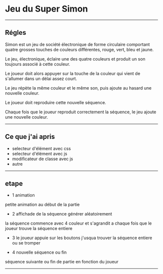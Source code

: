 # Jeu du Super Simon

___

## Régles

Simon est un jeu de société électronique de forme circulaire comportant quatre grosses touches de couleurs différentes, rouge, vert, bleu et jaune.

Le jeu, électronique, éclaire une des quatre couleurs et produit un son toujours associé à cette couleur.

Le joueur doit alors appuyer sur la touche de la couleur qui vient de s'allumer dans un délai assez court.

Le jeu répète la même couleur et le même son, puis ajoute au hasard une nouvelle couleur.

Le joueur doit reproduire cette nouvelle séquence.

Chaque fois que le joueur reproduit correctement la séquence, le jeu ajoute une nouvelle couleur.

___

## Ce que j'ai apris

* selecteur d'élément avec css
* selecteur d'élément avec js
* modificateur de classe avec js
* autre
___

## etape

* 1 animation

petite animation au début de la partie

* 2 affichade de la séquence générer aléatoirement

la séquence commence avec 4 couleur et s'agrandit a chaque fois que le joueur trouve la séquence entiere

* 3 le joueur appuie sur les boutons j'usqua trouver la séquence entiere ou se tromper

* 4 nouvelle séquence ou fin

séquence suivante ou fin de partie en fonction du joueur

___
